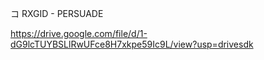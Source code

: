 
コ RXGID - PERSUADE

https://drive.google.com/file/d/1-dG9lcTUYBSLlRwUFce8H7xkpe59Ic9L/view?usp=drivesdk